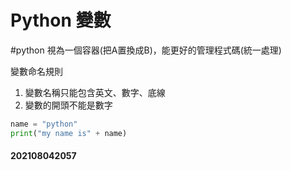 # Python 變數
#python 
視為一個容器(把A置換成B)，能更好的管理程式碼(統一處理)

變數命名規則
1. 變數名稱只能包含英文、數字、底線
2. 變數的開頭不能是數字

```python
name = "python"
print("my name is" + name)
```

#### 202108042057
